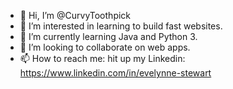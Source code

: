 - 👋 Hi, I’m @CurvyToothpick
- 👀 I’m interested in learning to build fast websites.
- 🌱 I’m currently learning Java and Python 3.
- 💞️ I’m looking to collaborate on web apps.
- 📫 How to reach me: hit up my Linkedin: https://www.linkedin.com/in/evelynne-stewart

<!---
CurvyToothpick/CurvyToothpick is a ✨ special ✨ repository because its `README.md` (this file) appears on your GitHub profile.
You can click the Preview link to take a look at your changes.
--->
